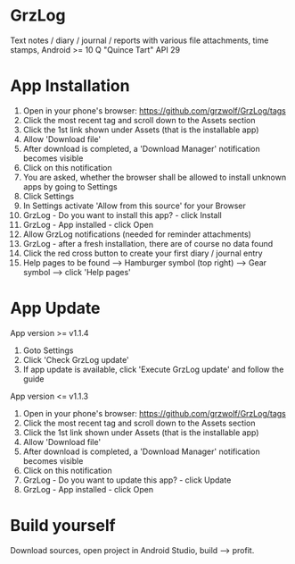 # GrzLog
Text notes / diary / journal / reports with various file attachments, time stamps, Android >= 10 Q "Quince Tart" API 29

# App Installation 
1. Open in your phone's browser: https://github.com/grzwolf/GrzLog/tags
2. Click the most recent tag and scroll down to the Assets section
3. Click the 1st link shown under Assets (that is the installable app)
4. Allow 'Download file'
5. After download is completed, a 'Download Manager' notification becomes visible
6. Click on this notification
7. You are asked, whether the browser shall be allowed to install unknown apps by going to Settings
8. Click Settings
9. In Settings activate 'Allow from this source' for your Browser
10. GrzLog - Do you want to install this app? - click Install
11. GrzLog - App installed - click Open
12. Allow GrzLog notifications (needed for reminder attachments)
13. GrzLog - after a fresh installation, there are of course no data found
14. Click the red cross button to create your first diary / journal entry
15. Help pages to be found --> Hamburger symbol (top right) --> Gear symbol --> click 'Help pages'

# App Update
App version >= v1.1.4
1. Goto Settings
2. Click 'Check GrzLog update'
3. If app update is available, click 'Execute GrzLog update' and follow the guide
 
App version <= v1.1.3
1. Open in your phone's browser: https://github.com/grzwolf/GrzLog/tags
2. Click the most recent tag and scroll down to the Assets section
3. Click the 1st link shown under Assets (that is the installable app)
4. Allow 'Download file'
5. After download is completed, a 'Download Manager' notification becomes visible
6. Click on this notification
7. GrzLog - Do you want to update this app? - click Update
8. GrzLog - App installed - click Open

# Build yourself
Download sources, open project in Android Studio, build --> profit.
